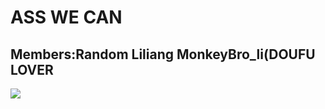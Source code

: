 # **ASS WE CAN**
## Members:Random Liliang MonkeyBro_li(DOUFU LOVER
![](https://github.com/korok1999/ComplexSMTP/raw/Version_SSL/image/tiaoxi.jpg)
